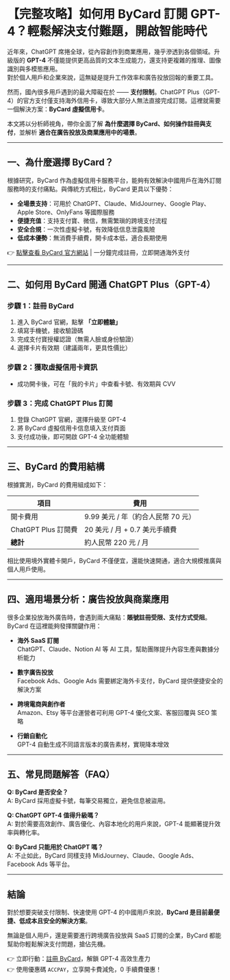 # 【完整攻略】如何用 ByCard 訂閱 GPT-4？輕鬆解決支付難題，開啟智能時代

近年來，ChatGPT 席捲全球，從內容創作到商業應用，幾乎滲透到各個領域。升級版的 **GPT-4** 不僅能提供更高品質的文本生成能力，還支持更複雜的推理、圖像識別與多模態應用。  
對於個人用戶和企業來說，這無疑是提升工作效率和廣告投放回報的重要工具。

然而，國內很多用戶遇到的最大障礙在於 —— **支付限制**。ChatGPT Plus（GPT-4）的官方支付僅支持海外信用卡，導致大部分人無法直接完成訂閱。這裡就需要一個解決方案：**ByCard 虛擬信用卡**。

本文將以分析師視角，帶你全面了解 **為什麼選擇 ByCard、如何操作註冊與支付**，並解析 **適合在廣告投放及商業應用中的場景**。

---

## 一、為什麼選擇 ByCard？

根據研究，ByCard 作為虛擬信用卡服務平台，能夠有效解決中國用戶在海外訂閱服務時的支付痛點。與傳統方式相比，ByCard 更具以下優勢：

- **全場景支持**：可用於 ChatGPT、Claude、MidJourney、Google Play、Apple Store、OnlyFans 等國際服務  
- **便捷充值**：支持支付寶、微信，無需繁瑣的跨境支付流程  
- **安全合規**：一次性虛擬卡號，有效降低信息泄露風險  
- **低成本優勢**：無消費手續費，開卡成本低，適合長期使用  

👉 [點擊查看 ByCard 官方網站](https://app.bycard.com/#/signup?affId=jmBaOTkIdIvxM5t) | 一分鐘完成註冊，立即開通海外支付

---

## 二、如何用 ByCard 開通 ChatGPT Plus（GPT-4）

### 步驟 1：註冊 ByCard
1. 進入 ByCard 官網，點擊 **「立即體驗」**  
2. 填寫手機號，接收驗證碼  
3. 完成支付寶授權認證（無需人臉或身份驗證）  
4. 選擇卡片有效期（建議兩年，更具性價比）  

### 步驟 2：獲取虛擬信用卡資訊
- 成功開卡後，可在「我的卡片」中查看卡號、有效期與 CVV  

### 步驟 3：完成 ChatGPT Plus 訂閱
1. 登錄 ChatGPT 官網，選擇升級至 GPT-4  
2. 將 ByCard 虛擬信用卡信息填入支付頁面  
3. 支付成功後，即可開啟 GPT-4 全功能體驗  

---

## 三、ByCard 的費用結構

根據實測，ByCard 的費用組成如下：

| 項目 | 費用 |
|------|------|
| 開卡費用 | 9.99 美元 / 年（約合人民幣 70 元） |
| ChatGPT Plus 訂閱費 | 20 美元 / 月 + 0.7 美元手續費 |
| **總計** | 約人民幣 220 元 / 月 |

相比使用境外實體卡開戶，ByCard 不僅便宜，還能快速開通，適合大規模推廣與個人用戶使用。

---

## 四、適用場景分析：廣告投放與商業應用

很多企業投放海外廣告時，會遇到兩大痛點：**賬號註冊受限、支付方式受阻**。ByCard 在這裡能夠發揮關鍵作用：

- **海外 SaaS 訂閱**  
  ChatGPT、Claude、Notion AI 等 AI 工具，幫助團隊提升內容生產與數據分析能力  

- **數字廣告投放**  
  Facebook Ads、Google Ads 需要綁定海外卡支付，ByCard 提供便捷安全的解決方案  

- **跨境電商與創作者**  
  Amazon、Etsy 等平台運營者可利用 GPT-4 優化文案、客服回覆與 SEO 策略  

- **行銷自動化**  
  GPT-4 自動生成不同語言版本的廣告素材，實現降本增效  

---

## 五、常見問題解答（FAQ）

**Q: ByCard 是否安全？**  
A: ByCard 採用虛擬卡號，每筆交易獨立，避免信息被盜用。  

**Q: ChatGPT GPT-4 值得升級嗎？**  
A: 對於需要高效創作、廣告優化、內容本地化的用戶來說，GPT-4 能顯著提升效率與轉化率。  

**Q: ByCard 只能用於 ChatGPT 嗎？**  
A: 不止如此，ByCard 同樣支持 MidJourney、Claude、Google Ads、Facebook Ads 等平台。  

---

## 結論

對於想要突破支付限制、快速使用 GPT-4 的中國用戶來說，**ByCard 是目前最便捷、低成本且安全的解決方案**。  

無論是個人用戶，還是需要進行跨境廣告投放與 SaaS 訂閱的企業，ByCard 都能幫助你輕鬆解決支付問題，搶佔先機。  

👉 立即行動：[註冊 ByCard](https://app.bycard.com/#/signup?affId=jmBaOTkIdIvxM5t)，解鎖 GPT-4 高效生產力  
👉 使用優惠碼 `ACCPAY`，立享開卡費減免，0 手續費優惠！  
